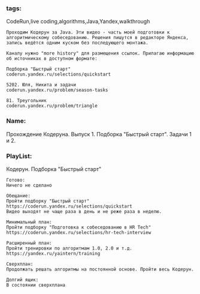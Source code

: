 ### tags:
CodeRun,live coding,algorithms,Java,Yandex,walkthrough

```
Проходим Кодерун за Java. Эти видео - часть моей подготовки к алгоритмическому собеседованию. Решения пишутся в редакторе Яндекса, запись ведётся одним куском без последующего монтажа.

Каналу нужно "more history" для размещения ссылок. Прилагаю информацию об источниках в доступном формате:

Подборка "Быстрый старт"
coderun.yandex.ru/selections/quickstart

5202. Юля, Никита и задачи
coderun.yandex.ru/problem/season-tasks

81. Треугольник
coderun.yandex.ru/problem/triangle
```
### Name:
Прохождение Кодеруна. Выпуск 1. Подборка "Быстрый старт". Задачи 1 и 2.

### PlayList:
Кодерун. Подборка "Быстрый старт"
```
Готово:
Ничего не сделано

Обещание:
Пройти подборку "Быстрый старт" 
https://coderun.yandex.ru/selections/quickstart
Видео выходят не чаще раза в день и не реже раза в неделю.

Минимальный план:
Пройти подборку "Подготовка к собеседованию в HR Tech" 
https://coderun.yandex.ru/selections/hr-tech-interview

Расширенный план:
Пройти тренировки по алгоритмам 1.0, 2.0 и т.д.
https://yandex.ru/yaintern/training

Сверхплан:
Продолжать решать алгоритмы на постоянной основе. Пройти весь Кодерун.

Долгий ящик:
В состоянии сверхплана
```